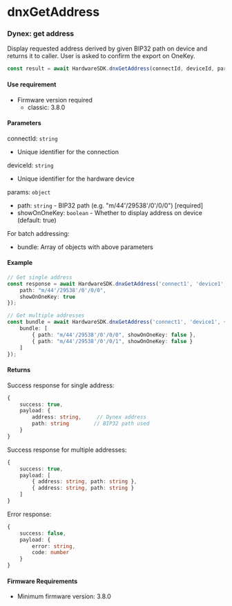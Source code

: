 # dnxGetAddress

### Dynex: get address

Display requested address derived by given BIP32 path on device and returns it to caller. User is asked to confirm the export on OneKey.

```typescript
const result = await HardwareSDK.dnxGetAddress(connectId, deviceId, params);
```

#### Use requirement

* Firmware version required
  * classic: 3.8.0

#### Parameters

connectId: `string`

* Unique identifier for the connection

deviceId: `string`

* Unique identifier for the hardware device

params: `object`

* path: `string` - BIP32 path (e.g. "m/44'/29538'/0'/0/0") \[required]
* showOnOneKey: `boolean` - Whether to display address on device (default: true)

For batch addressing:

* bundle: Array of objects with above parameters

#### Example

```typescript
// Get single address
const response = await HardwareSDK.dnxGetAddress('connect1', 'device1', {
    path: "m/44'/29538'/0'/0/0",
    showOnOneKey: true
});

// Get multiple addresses
const bundle = await HardwareSDK.dnxGetAddress('connect1', 'device1', {
    bundle: [
        { path: "m/44'/29538'/0'/0/0", showOnOneKey: false },
        { path: "m/44'/29538'/0'/0/1", showOnOneKey: false }
    ]
});
```

#### Returns

Success response for single address:

```typescript
{
    success: true,
    payload: {
        address: string,     // Dynex address
        path: string        // BIP32 path used
    }
}
```

Success response for multiple addresses:

```typescript
{
    success: true,
    payload: [
        { address: string, path: string },
        { address: string, path: string }
    ]
}
```

Error response:

```typescript
{
    success: false,
    payload: {
        error: string,
        code: number
    }
}
```

#### Firmware Requirements

* Minimum firmware version: 3.8.0
